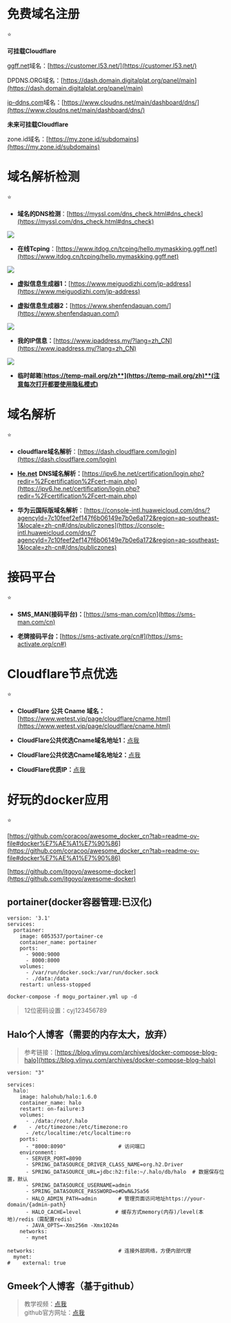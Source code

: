 # 免费域名注册

⭐

**可挂载Cloudflare**

[ggff.net](https://ggff.net/)域名：[https://customer.l53.net/](https://customer.l53.net/)

DPDNS.ORG域名：[https://dash.domain.digitalplat.org/panel/main](https://dash.domain.digitalplat.org/panel/main)

[ip-ddns.com](https://ip-ddns.com/)域名：[https://www.cloudns.net/main/dashboard/dns/](https://www.cloudns.net/main/dashboard/dns/)

**未来可挂载Cloudflare**

zone.id域名：[https://my.zone.id/subdomains](https://my.zone.id/subdomains)

# 域名解析检测

⭐

-   **域名的DNS检测**：[https://myssl.com/dns_check.html#dns_check](https://myssl.com/dns_check.html#dns_check)

![](http://www.kdocs.cn/api/v3/office/copy/YnJLSHY1ZmFodGN6R2tLMitlTWRNU2VnUGNnZkU1L0NVZVE2NGRQRlhodnhJZytsTFNxdG9xQngwYjNVM0pwTTBSTmJJVWtmamxIWEE1TWcrVm1SZEdlOE82OFlOOEs5eGdIUGFXbDhFYyt1WEtUQlNLbUc3YUQ1Q1ZYQ0Z3RTZjUUd5OEVsV1hvTFV1WGthVklxaTArcmpWa1liYnRyTng3NXJnbkxsMThTNWlEOXBxT1NyQXZCQ3piUThZRXFLb1NwMldLbkRFTk1LL3BXVGI3YmJ3c0QyRkd4UmtBaEFYMDZTcDVsNFh6Y1JxeFhVSUZYeUhZSGljcHBmUGlReGNaVXNWcUVNa2o0PQ==/attach/object/GAXX2ZA7ADQHI?)

-   **在线Tcping**：[https://www.itdog.cn/tcping/hello.mymaskking.ggff.net](https://www.itdog.cn/tcping/hello.mymaskking.ggff.net)

![](http://www.kdocs.cn/api/v3/office/copy/YnJLSHY1ZmFodGN6R2tLMitlTWRNU2VnUGNnZkU1L0NVZVE2NGRQRlhodnhJZytsTFNxdG9xQngwYjNVM0pwTTBSTmJJVWtmamxIWEE1TWcrVm1SZEdlOE82OFlOOEs5eGdIUGFXbDhFYyt1WEtUQlNLbUc3YUQ1Q1ZYQ0Z3RTZjUUd5OEVsV1hvTFV1WGthVklxaTArcmpWa1liYnRyTng3NXJnbkxsMThTNWlEOXBxT1NyQXZCQ3piUThZRXFLb1NwMldLbkRFTk1LL3BXVGI3YmJ3c0QyRkd4UmtBaEFYMDZTcDVsNFh6Y1JxeFhVSUZYeUhZSGljcHBmUGlReGNaVXNWcUVNa2o0PQ==/attach/object/4IHH4ZA7ABAAE?)

-   **虚拟信息生成器1：**[https://www.meiguodizhi.com/jp-address](https://www.meiguodizhi.com/jp-address)

-   **虚拟信息生成器2：**[https://www.shenfendaquan.com/](https://www.shenfendaquan.com/)

![](http://www.kdocs.cn/api/v3/office/copy/YnJLSHY1ZmFodGN6R2tLMitlTWRNU2VnUGNnZkU1L0NVZVE2NGRQRlhodnhJZytsTFNxdG9xQngwYjNVM0pwTTBSTmJJVWtmamxIWEE1TWcrVm1SZEdlOE82OFlOOEs5eGdIUGFXbDhFYyt1WEtUQlNLbUc3YUQ1Q1ZYQ0Z3RTZjUUd5OEVsV1hvTFV1WGthVklxaTArcmpWa1liYnRyTng3NXJnbkxsMThTNWlEOXBxT1NyQXZCQ3piUThZRXFLb1NwMldLbkRFTk1LL3BXVGI3YmJ3c0QyRkd4UmtBaEFYMDZTcDVsNFh6Y1JxeFhVSUZYeUhZSGljcHBmUGlReGNaVXNWcUVNa2o0PQ==/attach/object/AXRICZA7ABAA6?)

-   **我的IP信息：**[https://www.ipaddress.my/?lang=zh_CN](https://www.ipaddress.my/?lang=zh_CN)

![](http://www.kdocs.cn/api/v3/office/copy/YnJLSHY1ZmFodGN6R2tLMitlTWRNU2VnUGNnZkU1L0NVZVE2NGRQRlhodnhJZytsTFNxdG9xQngwYjNVM0pwTTBSTmJJVWtmamxIWEE1TWcrVm1SZEdlOE82OFlOOEs5eGdIUGFXbDhFYyt1WEtUQlNLbUc3YUQ1Q1ZYQ0Z3RTZjUUd5OEVsV1hvTFV1WGthVklxaTArcmpWa1liYnRyTng3NXJnbkxsMThTNWlEOXBxT1NyQXZCQ3piUThZRXFLb1NwMldLbkRFTk1LL3BXVGI3YmJ3c0QyRkd4UmtBaEFYMDZTcDVsNFh6Y1JxeFhVSUZYeUhZSGljcHBmUGlReGNaVXNWcUVNa2o0PQ==/attach/object/KMHI6ZA7ACQE6?)

-   **临时邮箱**[**https://temp-mail.org/zh**](https://temp-mail.org/zh)**(注意每次打开都要使用隐私模式)**

# 域名解析

⭐

-   **cloudflare域名解析**：[https://dash.cloudflare.com/login](https://dash.cloudflare.com/login)

-   [**He.net**](https://he.net/) **DNS域名解析：**[https://ipv6.he.net/certification/login.php?redir=%2Fcertification%2Fcert-main.php](https://ipv6.he.net/certification/login.php?redir=%2Fcertification%2Fcert-main.php)

-   **华为云国际版域名解析**：[https://console-intl.huaweicloud.com/dns/?agencyId=7c10feef2ef147f6b06149e7b0e6a172&region=ap-southeast-1&locale=zh-cn#/dns/publiczones](https://console-intl.huaweicloud.com/dns/?agencyId=7c10feef2ef147f6b06149e7b0e6a172&region=ap-southeast-1&locale=zh-cn#/dns/publiczones)

# 接码平台

⭐

-   **SMS_MAN(接码平台)：**[https://sms-man.com/cn](https://sms-man.com/cn)

-   **老牌接码平台：**[https://sms-activate.org/cn#](https://sms-activate.org/cn#)

# Cloudflare节点优选

⭐

-   **CloudFlare 公共 Cname 域名：**[https://www.wetest.vip/page/cloudflare/cname.html](https://www.wetest.vip/page/cloudflare/cname.html)

-   **CloudFlare公共优选Cname域名地址1：**[点我](https://www.wetest.vip/)

-   **CloudFlare公共优选Cname域名地址2：**[点](https://www.wetest.vip/)[我](https://blog.nbvil.com/nat/saasip/)

-   **CloudFlare优质IP：**[点我](https://stock.hostmonit.com/CloudFlareYes)

# 好玩的docker应用

⭐

[https://github.com/coracoo/awesome_docker_cn?tab=readme-ov-file#docker%E7%AE%A1%E7%90%86](https://github.com/coracoo/awesome_docker_cn?tab=readme-ov-file#docker%E7%AE%A1%E7%90%86)

[https://github.com/itgoyo/awesome-docker](https://github.com/itgoyo/awesome-docker)

## portainer(docker容器管理:已汉化)

```
version: '3.1'
services:
  portainer:
    image: 6053537/portainer-ce
    container_name: portainer
    ports:
      - 9000:9000
      - 8000:8000
    volumes:
      - /var/run/docker.sock:/var/run/docker.sock
      - ./data:/data
    restart: unless-stopped
```

```
docker-compose -f mogu_portainer.yml up -d
```

> 12位密码设置：cyj123456789

## Halo个人博客（需要的内存太大，放弃）

> 参考链接：[https://blog.vlinyu.com/archives/docker-compose-blog-halo](https://blog.vlinyu.com/archives/docker-compose-blog-halo)

```
version: "3"

services:
  halo:
    image: halohub/halo:1.6.0
    container_name: halo
    restart: on-failure:3
    volumes:
      - ./data:/root/.halo
  #    - /etc/timezone:/etc/timezone:ro
      - /etc/localtime:/etc/localtime:ro
    ports:
      - "8000:8090"                 # 访问端口
    environment:
      - SERVER_PORT=8090
      - SPRING_DATASOURCE_DRIVER_CLASS_NAME=org.h2.Driver
      - SPRING_DATASOURCE_URL=jdbc:h2:file:~/.halo/db/halo  # 数据保存位置，默认
      - SPRING_DATASOURCE_USERNAME=admin
      - SPRING_DATASOURCE_PASSWORD=o#DwN&JSa56
      - HALO_ADMIN_PATH=admin       # 管理页面访问地址https://your-domain/{admin-path}
      - HALO_CACHE=level           # 缓存方式memory(内存)/level(本地)/redis（需配置redis）
      - JAVA_OPTS=-Xms256m -Xmx1024m
    networks:
      - mynet

networks:                           # 连接外部网络，方便内部代理
  mynet:
#    external: true
```

## Gmeek个人博客（基于github）

> 教学视频：[点我](https://www.bilibili.com/video/BV1GM4m1m7ZD/?vd_source=aafb688695496c16d63c4b9e07f211b3)  
> github官方网址：[点我](https://github.com/Meekdai/Gmeek)
<!--stackedit_data:
eyJoaXN0b3J5IjpbLTEwNTA3NTEyMzFdfQ==
-->
